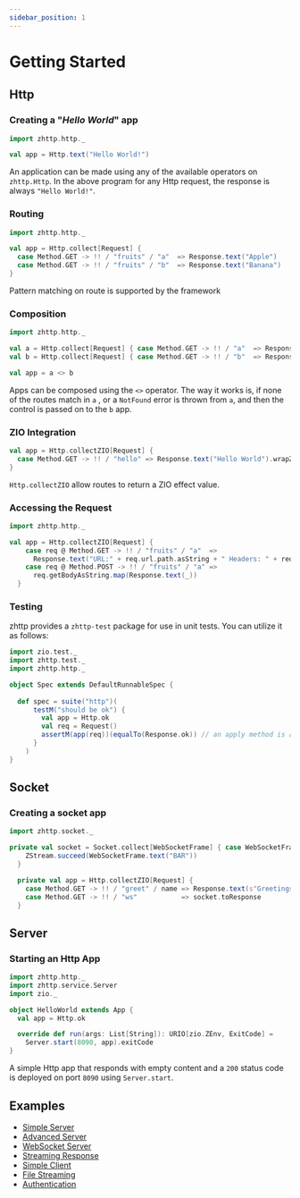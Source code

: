 ```yaml
---
sidebar_position: 1
---
```


# Getting Started

## Http

### Creating a "_Hello World_" app

```scala
import zhttp.http._

val app = Http.text("Hello World!")
```

An application can be made using any of the available operators on `zhttp.Http`. In the above program for any Http request, the response is always `"Hello World!"`.

### Routing

```scala
import zhttp.http._

val app = Http.collect[Request] {
  case Method.GET -> !! / "fruits" / "a"  => Response.text("Apple")
  case Method.GET -> !! / "fruits" / "b"  => Response.text("Banana")
}
```

Pattern matching on route is supported by the framework

### Composition

```scala
import zhttp.http._

val a = Http.collect[Request] { case Method.GET -> !! / "a"  => Response.ok }
val b = Http.collect[Request] { case Method.GET -> !! / "b"  => Response.ok }

val app = a <> b
```

Apps can be composed using the `<>` operator. The way it works is, if none of the routes match in `a` , or a `NotFound` error is thrown from `a`, and then the control is passed on to the `b` app.

### ZIO Integration

```scala
val app = Http.collectZIO[Request] {
  case Method.GET -> !! / "hello" => Response.text("Hello World").wrapZIO
}
```

`Http.collectZIO` allow routes to return a ZIO effect value.

### Accessing the Request

```scala
import zhttp.http._

val app = Http.collectZIO[Request] {
    case req @ Method.GET -> !! / "fruits" / "a"  =>
      Response.text("URL:" + req.url.path.asString + " Headers: " + req.getHeaders).wrapZIO
    case req @ Method.POST -> !! / "fruits" / "a" =>
      req.getBodyAsString.map(Response.text(_))
  }
```

### Testing

zhttp provides a `zhttp-test` package for use in unit tests. You can utilize it as follows:

```scala
import zio.test._
import zhttp.test._
import zhttp.http._

object Spec extends DefaultRunnableSpec {
  
  def spec = suite("http")(
      testM("should be ok") {
        val app = Http.ok
        val req = Request()
        assertM(app(req))(equalTo(Response.ok)) // an apply method is added via `zhttp.test` package
      }
    )
}
```

## Socket

### Creating a socket app

```scala
import zhttp.socket._

private val socket = Socket.collect[WebSocketFrame] { case WebSocketFrame.Text("FOO") =>
    ZStream.succeed(WebSocketFrame.text("BAR"))
  }

  private val app = Http.collectZIO[Request] {
    case Method.GET -> !! / "greet" / name => Response.text(s"Greetings {$name}!").wrapZIO
    case Method.GET -> !! / "ws"           => socket.toResponse
  }
```

## Server

### Starting an Http App

```scala
import zhttp.http._
import zhttp.service.Server
import zio._

object HelloWorld extends App {
  val app = Http.ok

  override def run(args: List[String]): URIO[zio.ZEnv, ExitCode] =
    Server.start(8090, app).exitCode
}
```

A simple Http app that responds with empty content and a `200` status code is deployed on port `8090` using `Server.start`.

## Examples

- [Simple Server](https://github.com/dream11/zio-http/blob/main/example/src/main/scala/HelloWorld.scala)
- [Advanced Server](https://github.com/dream11/zio-http/blob/main/example/src/main/scala/HelloWorldAdvanced.scala)
- [WebSocket Server](https://github.com/dream11/zio-http/blob/main/example/src/main/scala/SocketEchoServer.scala)
- [Streaming Response](https://github.com/dream11/zio-http/blob/main/example/src/main/scala/StreamingResponse.scala)
- [Simple Client](https://github.com/dream11/zio-http/blob/main/example/src/main/scala/SimpleClient.scala)
- [File Streaming](https://github.com/dream11/zio-http/blob/main/example/src/main/scala/FileStreaming.scala)
- [Authentication](https://github.com/dream11/zio-http/blob/main/example/src/main/scala/Authentication.scala)



